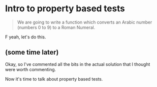 # Intro to property based tests

> We are going to write a function which converts an Arabic number (numbers 0 to 9) to a Roman Numeral.

F yeah, let's do this.

## (some time later)

Okay, so I've commented all the bits in the actual solution that I thought were worth commenting.

Now it's time to talk about property based tests.